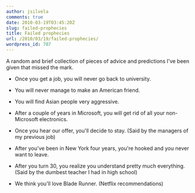 ```yaml
---
author: jsilvela
comments: true
date: 2010-03-19T03:45:20Z
slug: failed-prophecies
title: Failed prophecies
url: /2010/03/19/failed-prophecies/
wordpress_id: 707
---
```


A random and brief collection of pieces of advice and predictions I've been given that missed the mark.



	
  * Once you get a job, you will never go back to university.

	
  * You will never manage to make an American friend.

	
  * You will find Asian people very aggressive.

	
  * After a couple of years in Microsoft, you will get rid of all your non-Microsoft electronics.

	
  * Once you hear our offer, you'll decide to stay. (Said by the managers of my previous job)

	
  * After you've been in New York four years, you're hooked and you never want to leave.

	
  * After you turn 30, you realize you understand pretty much everything. (Said by the dumbest teacher I had in high school)

	
  * We think you'll love Blade Runner. (Netflix recommendations)





